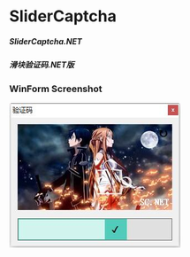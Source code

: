 # SliderCaptcha
##### SliderCaptcha.NET
##### 滑块验证码.NET版
### WinForm Screenshot

![avatar](https://raw.githubusercontent.com/itiit/SliderCaptcha/master/Resources/WinForm.jpg)